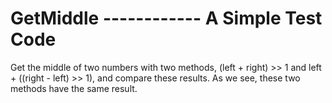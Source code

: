 # GetMiddle ------------ A Simple Test Code

Get the middle of two numbers with two methods, (left + right) >> 1 and left + ((right - left) >> 1), and compare these results. 
As we see, these two methods have the same result.
